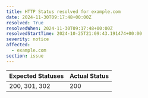 ```yaml
---
title: HTTP Status resolved for example.com
date: 2024-11-30T09:17:48+00:00Z
resolved: True
resolvedWhen: 2024-11-30T09:17:48+00:00Z
resolvedStartTime: 2024-10-25T21:09:43.191474+00:00
severity: notice
affected:
  - example.com
section: issue
---
```


| Expected Statuses | Actual Status  |
|-------------------|----------------|
| 200, 301, 302 | 200 |
